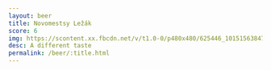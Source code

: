 ```yaml
---
layout: beer
title: Novomestsy Ležák
score: 6
img: https://scontent.xx.fbcdn.net/v/t1.0-0/p480x480/625446_10151563847698745_35732168_n.jpg?oh=a1e90ab2d87d6a8a354130bf1f302517&oe=5877D369
desc: A different taste
permalink: /beer/:title.html
---
```

